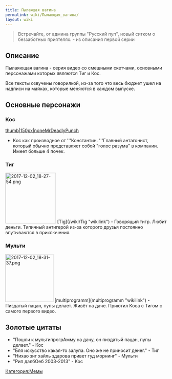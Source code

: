 ```yaml
---
title: Пылающая вагина
permalink: wiki/Пылающая_вагина/
layout: wiki
---
```


> Встречайте, от админа группы "Русский пуп", новый ситком о беззаботных
> приятелях. - из описания первой серии

## Описание

Пылаяющая вагина - серия видео со смешными скетчами, основными
персонажами которых являются Тиг и Кос.

Все тексты озвучены говорилкой, из-за того что весь бюджет ушел на
надписи на майках, которые меняются в каждом выпуске.

## Основные персонажи

### **Кос**

[thumb\|150px\|none](Файл:2017-12-02_18-27-42.png "wikilink")[MrDeadlyPunch](/wiki/MrDeadlyPunch "wikilink")
- Кос как производное от '''Константин. '''Главный антагонист, который
обычно представляет собой "голос разума" в компании. Имеет больше 4
почек.

### **Тиг**

<img src="2017-12-02_18-27-54.png" title="fig:2017-12-02_18-27-54.png" width="158" height="158" alt="2017-12-02_18-27-54.png" />
[Tig](/wiki/Tig "wikilink") - Говорящий тигр. Любит деньги. Типичный антигерой
из-за которого друзья постоянно впутываются в приключения.

### **Мульти**

<img src="2017-12-02_18-31-37.png" title="fig:2017-12-02_18-31-37.png" width="150" height="150" alt="2017-12-02_18-31-37.png" />
[multiprogramm](multiprogramm "wikilink") - Пиздатый пацан, пупы делает.
Живёт на даче. Приютил Коса с Тигом с самого первого видео.

## Золотые цитаты

-   "Пошли к мультипрогрАмму на дачу, он пиздатый пацан, пупы делает." -
    Кос
-   "Бля искусство какая-то залупа. Оно же не приносит денег." - Тиг
-   "Нихао зиг хайль здарова привет гуд морнинг" - Мульти
-   "Рип далбОеб 2003-2013" - Кос

[Категория:Мемы](Категория:Мемы "wikilink")
